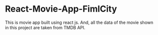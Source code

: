 # React-Movie-App-FimlCity
This is movie app built using react js. And, all the data of the movie shown in this project are taken from TMDB API.
